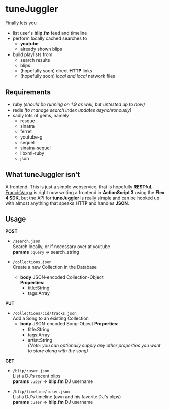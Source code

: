 tuneJuggler
===========

Finally lets you  

* list user's __blip.fm__ feed and timeline  
* perform locally cached searches to 
    * __youtube__
    * already shown blips
* build playlists from 
    * search results
    * blips
    * (hopefully soon) direct **HTTP** links
    * (hopefully soon) _local and local_ network files

Requirements
------------

* ruby _(should be running on 1.9 as well, but untested up to now)_
* redis _(to manage search index updates asynchronously)_
* sadly lots of gems, namely
    * resque
    * sinatra
    * ferret
    * youtube-g
    * sequel
    * sinatra-sequel
    * libxml-ruby
    * json

What **tuneJuggler** isn't
--------------------------

A frontend. This is just a simple webservice, that is hopefully **RESTful**.  
[FrancisVarga](http://github.com/FrancisVarga) is right now writing a frontend in __ActionScript 3__ using the __Flex 4 SDK__, 
but the API for __tuneJuggler__ is really simple and can be hooked up with almost anything that speaks
__HTTP__ and handles __JSON__. 

Usage
-----

__POST__ 

* `/search.json`  
    Search locally, or if necessary over at youtube  
    __params__ `:query` => search_string

* `/collections.json`  
    Create a new Collection in the Database  
    * __body__ JSON-encoded Collection-Object  
         __Properties:__ 
         * title:String
         * tags:Array  

__PUT__

* `/collections/:id/tracks.json`  
    Add a Song to an existing Collection  
     * __body__ JSON-encoded Song-Object
         __Properties:__
         * title:String
         * tags:Array
         * artist:String  
         _(Note: you can optionally supply any other properties you want to store along with the song)_

__GET__

* `/blip/:user.json`  
    List a DJ's recent blips  
    __params__ `:user` => __blip.fm__ DJ username

* `/blip/timeline/:user.json`  
    List a DJ's timeline (own and his favorite DJ's blips)  
    __params__ `:user` => __blip.fm__ DJ username

